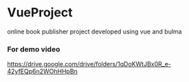# VueProject
online book publisher project developed using vue and bulma


### For demo video
 https://drive.google.com/drive/folders/1qDoKWtJBx0R_e-42yfEQp6n2WOhHHpBn
